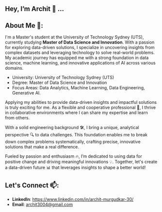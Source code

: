 ## Hey, I’m Archit 👋 ...

## About Me 🚀:
I'm a Master's student at the University of Technology Sydney (UTS), currently studying **Master of Data Science and Innovation**. With a passion for exploring data-driven solutions, I specialize in uncovering insights from complex datasets and leveraging technology to solve real-world problems. My academic journey has equipped me with a strong foundation in data science, machine learning, and innovative applications of AI across various domains.

- University: University of Technology Sydney (UTS)
- Degree: Master of Data Science and Innovation
- Focus Areas: Data Analytics, Machine Learning, Data Engineering, Generative AI.

Applying my abilities to provide data-driven insights and impactful solutions is truly exciting for me. As a flexible and cooperative professional 🤝, I thrive in collaborative environments where I can share my expertise and learn from others.

With a solid engineering background 🛠️, I bring a unique, analytical perspective 🔍 to data challenges. This foundation enables me to break down complex problems systematically, crafting precise, innovative solutions that make a real difference.

Fueled by passion and enthusiasm 🔥, I’m dedicated to using data for positive change and driving meaningful innovations 💡. Together, let's create a data-driven future 📊 that leverages insights to shape a better world!

## Let's Connect 📫:
- **LinkedIn**: https://www.linkedin.com/in/archit-murgudkar-30/
- **Email**: archit3004@gmail.com
